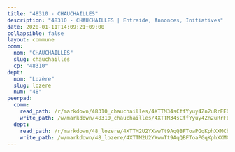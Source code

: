 ```yaml
---
title: "48310 - CHAUCHAILLES"
description: "48310 - CHAUCHAILLES | Entraide, Annonces, Initiatives"
date: 2020-01-11T14:09:21+09:00
collapsible: false
layout: commune
comm:
  nom: "CHAUCHAILLES"
  slug: chauchailles
  cp: "48310"
dept:
  nom: "Lozère"
  slug: lozere
  num: "48"
peerpad:
  comm:
    read_path: /r/markdown/48310_chauchailles/4XTTM34sCffYyuy4Zn2uRrFEQTM1TSwXJ7qw4sVGn9T35WQMD
    write_path: /w/markdown/48310_chauchailles/4XTTM34sCffYyuy4Zn2uRrFEQTM1TSwXJ7qw4sVGn9T35WQMD-K3TgTs2fY6CQnCZ16BwdTee5p7RCG8HGhy18HM6sRPWhsGUCsJDyZ31tzDViRAMFnrWnpSgCBxzeNSxLwnnRrNy4JbmGZhvgFCTXgbdFf62mFPDvVmJ9FqPWLoWwG7h65cPxSg15
  dept:
    read_path: /r/markdown/48_lozere/4XTTM2U2YXwwTt9AqQBFToaPGqKphXXMCbRQJd3ieCWApZKhp
    write_path: /w/markdown/48_lozere/4XTTM2U2YXwwTt9AqQBFToaPGqKphXXMCbRQJd3ieCWApZKhp-K3TgU8LFw2VbEvF8YT63nrQb5nBCHp3LkChLkTGaYr9v91U6euBJvc2gC6ZE26iQLtBcf6bgLU5YQs5jKcnyLY5qYAH3MFy4H4ZDybCAkb97J6HGTY7nKmFopGDHEk7j5murpeJa
---
```


